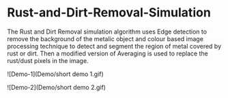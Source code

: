 # Rust-and-Dirt-Removal-Simulation


The Rust and Dirt Removal simulation algorithm uses Edge detection to remove the background of the metalic object and  colour based image processing technique to detect and segment the region of metal covered by rust or dirt. Then a modified version of Averaging is used to replace the rust/dust pixels in the image.

![Demo-1](Demo/short demo 1.gif)

![Demo-2](Demo/short demo 2.gif)

